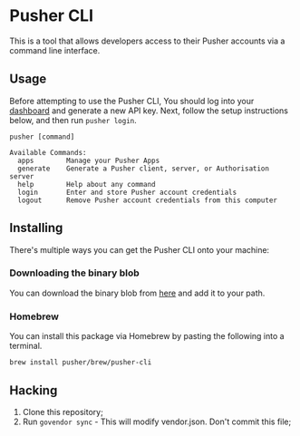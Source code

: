 # Pusher CLI

This is a tool that allows developers access to their Pusher accounts via a command line interface. 

## Usage

Before attempting to use the Pusher CLI, You should log into your [dashboard](https://dashboard.pusher.com/accounts/edit) 
and generate a new API key. Next, follow the setup instructions below, and then run `pusher login`.

```
pusher [command]

Available Commands:
  apps        Manage your Pusher Apps
  generate    Generate a Pusher client, server, or Authorisation server
  help        Help about any command
  login       Enter and store Pusher account credentials
  logout      Remove Pusher account credentials from this computer
```

## Installing

There's multiple ways you can get the Pusher CLI onto your machine:

### Downloading the binary blob

You can download the binary blob from [here](https://github.com/pusher/pusher-cli/releases) and add it to your path.

### Homebrew

You can install this package via Homebrew by pasting the following into a terminal.

```
brew install pusher/brew/pusher-cli
```

## Hacking

1. Clone this repository;
1. Run `govendor sync` - This will modify vendor.json. Don't commit this file;
